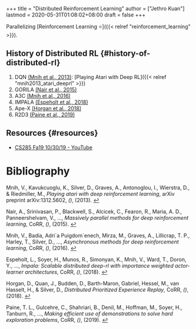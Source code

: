 +++
title = "Distributed Reinforcement Learning"
author = ["Jethro Kuan"]
lastmod = 2020-05-31T01:08:02+08:00
draft = false
+++

Parallelizing [Reinforcement Learning ⭐]({{< relref "reinforcement_learning" >}}).

## History of Distributed RL {#history-of-distributed-rl}

1.  DQN <a id="e3433750724eb4eebeebd0d71a7608d6" href="#mnih2013playing">(Mnih et al., 2013)</a>: [Playing Atari with Deep RL]({{< relref "mnih2013_atari_deeprl" >}})
2.  GORILA <a id="b957e624e257f357391145bdcb6b933a" href="#nair15_massiv_paral_method_deep_reinf_learn">(Nair et al., 2015)</a>
3.  A3C <a id="5ee60195703614202558f73eaeb64891" href="#mnih16_async_method_deep_reinf_learn">(Mnih et al., 2016)</a>
4.  IMPALA <a id="fed7cc1da7873c242b1275e7b01b5b49" href="#espeholt18_impal">(Espeholt et al., 2018)</a>
5.  Ape-X <a id="29f359a92adf70279b336852f3d65fd7" href="#horgan18_distr_prior_exper_replay">(Horgan et al., 2018)</a>
6.  R2D3 <a id="cdf12ddb2a1b0783ca667a5da9dd871f" href="#paine19_makin_effic_use_demon_to">(Paine et al., 2019)</a>

## Resources {#resources}

- [CS285 Fa19 10/30/19 - YouTube](https://www.youtube.com/watch?v=oUnsDUtNsOQ&list=PLkFD6%5F40KJIwhWJpGazJ9VSj9CFMkb79A&index=17&t=0s)

# Bibliography

<a id="mnih2013playing" target="_blank">Mnih, V., Kavukcuoglu, K., Silver, D., Graves, A., Antonoglou, I., Wierstra, D., & Riedmiller, M., _Playing atari with deep reinforcement learning_, arXiv preprint arXiv:1312.5602, _()_, (2013). </a> [↩](#e3433750724eb4eebeebd0d71a7608d6)

<a id="nair15_massiv_paral_method_deep_reinf_learn" target="_blank">Nair, A., Srinivasan, P., Blackwell, S., Alcicek, C., Fearon, R., Maria, A. D., Panneershelvam, V., …, _Massively parallel methods for deep reinforcement learning_, CoRR, _()_, (2015). </a> [↩](#b957e624e257f357391145bdcb6b933a)

<a id="mnih16_async_method_deep_reinf_learn" target="_blank">Mnih, V., Badia, Adri\`a Puigdom\`enech, Mirza, M., Graves, A., Lillicrap, T. P., Harley, T., Silver, D., …, _Asynchronous methods for deep reinforcement learning_, CoRR, _()_, (2016). </a> [↩](#5ee60195703614202558f73eaeb64891)

<a id="espeholt18_impal" target="_blank">Espeholt, L., Soyer, H., Munos, R., Simonyan, K., Mnih, V., Ward, T., Doron, Y., …, _Impala: Scalable distributed deep-rl with importance weighted actor-learner architectures_, CoRR, _()_, (2018). </a> [↩](#fed7cc1da7873c242b1275e7b01b5b49)

<a id="horgan18_distr_prior_exper_replay" target="_blank">Horgan, D., Quan, J., Budden, D., Barth-Maron, Gabriel, Hessel, M., van Hasselt, H., & Silver, D., _Distributed Prioritized Experience Replay_, CoRR, _()_, (2018). </a> [↩](#29f359a92adf70279b336852f3d65fd7)

<a id="paine19_makin_effic_use_demon_to" target="_blank">Paine, T. L., Gulcehre, C., Shahriari, B., Denil, M., Hoffman, M., Soyer, H., Tanburn, R., …, _Making efficient use of demonstrations to solve hard exploration problems_, CoRR, _()_, (2019). </a> [↩](#cdf12ddb2a1b0783ca667a5da9dd871f)
